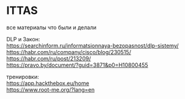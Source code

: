 # ITTAS
все материалы что были и делали

DLP и Закон:  
https://searchinform.ru/informatsionnaya-bezopasnost/dlp-sistemy/  
https://habr.com/ru/company/cisco/blog/230515/  
https://habr.com/ru/post/213209/  
https://pravo.by/document/?guid=3871&p0=H10800455  

тренировки:  
https://app.hackthebox.eu/home  
https://www.root-me.org/?lang=en  
